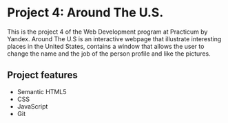 # Project 4: Around The U.S.

This is the project 4 of the Web Development program at Practicum by Yandex. Around The U.S is an interactive webpage that illustrate interesting places in the United States, contains a window that allows the user to change the name and the job of the person profile and like the pictures.

## Project features

- Semantic HTML5
- CSS
- JavaScript
- Git
